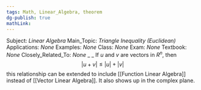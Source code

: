 ```yaml
---
tags: Math, Linear_Algebra, theorem
dg-publish: true
mathLink: 
---
```

Subject: _Linear Algebra_
Main\_Topic: _Triangle Inequality (Euclidean)_
Applications: _None_
Examples: _None_
Class: _None_
Exam: _None_
Textbook: _None_
Closely\_Related\_To: _None_
_
_
If $u$ and $v$ are vectors in $R^{n}$, then 
$$
|u+v| \leq |u|+|v|
$$
this relationship can be extended to include [[Function Linear Algebra]] instead of [[Vector Linear Algebra]]. It also shows up in the complex plane.
